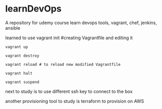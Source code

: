 # learnDevOps
A repository for udemy course learn devops tools, vagrant, chef, jenkins, ansible

learned to use
    vagrant init #creating Vagrantfile and editing it

    vagrant up

    vagrant destroy

    vagrant reload # to reload new modified Vagrantfile

    vagrant halt

    vagrant suspend


next to study is to use different ssh key to connect to the box

another provisioning tool to study is terraform to provision on AWS
